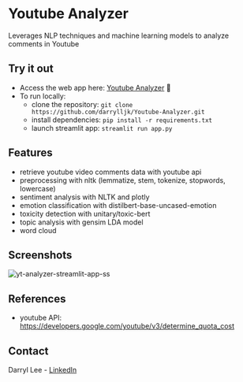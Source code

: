 # Youtube Analyzer
Leverages NLP techniques and machine learning models to analyze comments in Youtube

## Try it out
- Access the web app here: [Youtube Analyzer](https://yt-analyzer.streamlit.app/) 🚀
- To run locally:
  - clone the repository: `git clone https://github.com/darrylljk/Youtube-Analyzer.git`
  - install dependencies: `pip install -r requirements.txt`
  - launch streamlit app: `streamlit run app.py`

## Features
- retrieve youtube video comments data with youtube api
- preprocessing with nltk (lemmatize, stem, tokenize, stopwords, lowercase)
- sentiment analysis with NLTK and plotly
- emotion classification with distilbert-base-uncased-emotion
- toxicity detection with unitary/toxic-bert
- topic analysis with gensim LDA model
- word cloud

## Screenshots
![yt-analyzer-streamlit-app-ss](https://github.com/user-attachments/assets/3098e95e-319f-4d99-8fb3-bdde67e48885)

## References
- youtube API: https://developers.google.com/youtube/v3/determine_quota_cost
  
## Contact
Darryl Lee - [LinkedIn](https://www.linkedin.com/in/darryl-lee-jk/)
